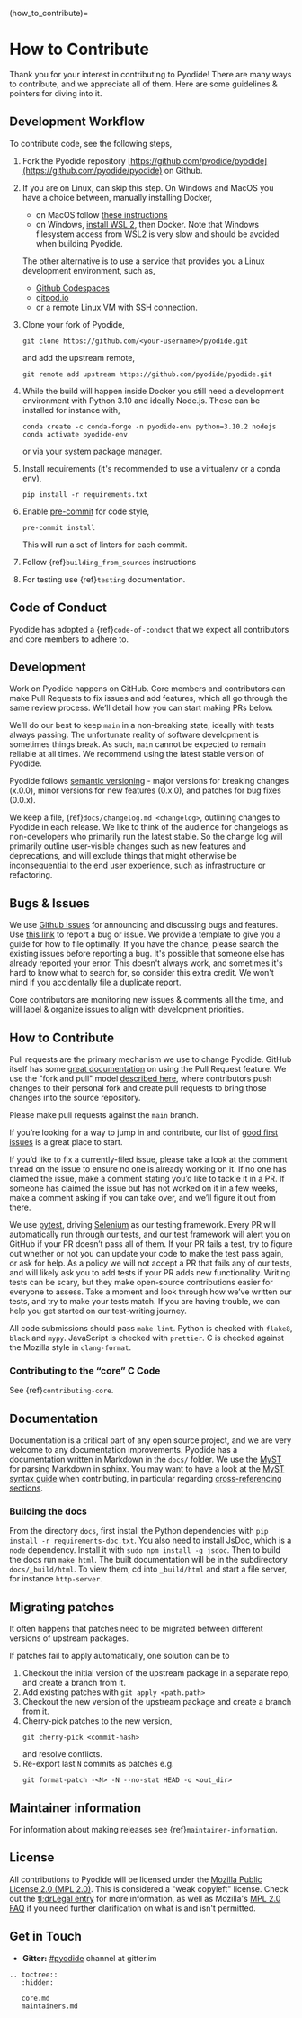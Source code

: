 (how_to_contribute)=

# How to Contribute

Thank you for your interest in contributing to Pyodide! There are many ways to
contribute, and we appreciate all of them. Here are some guidelines & pointers
for diving into it.

## Development Workflow

To contribute code, see the following steps,

1. Fork the Pyodide repository [https://github.com/pyodide/pyodide](https://github.com/pyodide/pyodide) on Github.
2. If you are on Linux, can skip this step. On Windows and MacOS you have a choice between,
   manually installing Docker,

   - on MacOS follow [these instructions](https://docs.docker.com/desktop/mac/install/)
   - on Windows, [install WSL
     2](https://docs.microsoft.com/en-us/windows/wsl/install), then Docker.
     Note that Windows filesystem access from WSL2 is very slow and should
     be avoided when building Pyodide.

   The other alternative is to use a service that provides you a Linux
   development environment, such as,

   - [Github Codespaces](https://github.com/features/codespaces)
   - [gitpod.io](https://gitpod.io)
   - or a remote Linux VM with SSH connection.

3. Clone your fork of Pyodide,
   ```
   git clone https://github.com/<your-username>/pyodide.git
   ```
   and add the upstream remote,
   ```
   git remote add upstream https://github.com/pyodide/pyodide.git
   ```
4. While the build will happen inside Docker you still need a development
   environment with Python 3.10 and ideally Node.js. These can be installed
   for instance with,
   ```
   conda create -c conda-forge -n pyodide-env python=3.10.2 nodejs
   conda activate pyodide-env
   ```
   or via your system package manager.
5. Install requirements (it's recommended to use a virtualenv or a conda env),
   ```
   pip install -r requirements.txt
   ```
6. Enable [pre-commit](https://pre-commit.com/) for code style,

   ```
   pre-commit install
   ```

   This will run a set of linters for each commit.

7. Follow {ref}`building_from_sources` instructions

8. For testing use {ref}`testing` documentation.

## Code of Conduct

Pyodide has adopted a {ref}`code-of-conduct` that we expect all contributors and
core members to adhere to.

## Development

Work on Pyodide happens on GitHub. Core members and contributors can make Pull
Requests to fix issues and add features, which all go through the same review
process. We’ll detail how you can start making PRs below.

We’ll do our best to keep `main` in a non-breaking state, ideally with tests
always passing. The unfortunate reality of software development is sometimes
things break. As such, `main` cannot be expected to remain reliable at all
times. We recommend using the latest stable version of Pyodide.

Pyodide follows [semantic versioning](http://semver.org/) - major versions for
breaking changes (x.0.0), minor versions for new features (0.x.0), and patches
for bug fixes (0.0.x).

We keep a file, {ref}`docs/changelog.md <changelog>`, outlining changes to
Pyodide in each release. We like to think of the audience for changelogs as
non-developers who primarily run the latest stable. So the change log will
primarily outline user-visible changes such as new features and deprecations,
and will exclude things that might otherwise be inconsequential to the end user
experience, such as infrastructure or refactoring.

## Bugs & Issues

We use [Github Issues](https://github.com/pyodide/pyodide/issues) for
announcing and discussing bugs and features. Use
[this link](https://github.com/pyodide/pyodide/issues/new) to report a
bug or issue. We provide a template to give you a guide for how to file
optimally. If you have the chance, please search the existing issues before
reporting a bug. It's possible that someone else has already reported your
error. This doesn't always work, and sometimes it's hard to know what to search
for, so consider this extra credit. We won't mind if you accidentally file a
duplicate report.

Core contributors are monitoring new issues & comments all the time, and will
label & organize issues to align with development priorities.

## How to Contribute

Pull requests are the primary mechanism we use to change Pyodide. GitHub itself
has some
[great documentation](https://help.github.com/articles/about-pull-requests/)
on using the Pull Request feature. We use the "fork and pull" model
[described here](https://help.github.com/articles/about-pull-requests/),
where contributors push changes to their personal fork and create pull requests
to bring those changes into the source repository.

Please make pull requests against the `main` branch.

If you’re looking for a way to jump in and contribute, our list of
[good first issues](https://github.com/pyodide/pyodide/labels/good%20first%20issue)
is a great place to start.

If you’d like to fix a currently-filed issue, please take a look at the comment
thread on the issue to ensure no one is already working on it. If no one has
claimed the issue, make a comment stating you’d like to tackle it in a PR. If
someone has claimed the issue but has not worked on it in a few weeks, make a
comment asking if you can take over, and we’ll figure it out from there.

We use [pytest](https://pytest.org), driving
[Selenium](https://www.seleniumhq.org) as our testing framework. Every PR will
automatically run through our tests, and our test framework will alert you on
GitHub if your PR doesn’t pass all of them. If your PR fails a test, try to
figure out whether or not you can update your code to make the test pass again,
or ask for help. As a policy we will not accept a PR that fails any of our
tests, and will likely ask you to add tests if your PR adds new functionality.
Writing tests can be scary, but they make open-source contributions easier for
everyone to assess. Take a moment and look through how we’ve written our tests,
and try to make your tests match. If you are having trouble, we can help you get
started on our test-writing journey.

All code submissions should pass `make lint`. Python is checked with `flake8`,
`black` and `mypy`. JavaScript is checked with `prettier`.
C is checked against the Mozilla style in `clang-format`.

### Contributing to the “core” C Code

See {ref}`contributing-core`.

## Documentation

Documentation is a critical part of any open source project, and we are very
welcome to any documentation improvements. Pyodide has a documentation written
in Markdown in the `docs/` folder. We use the
[MyST](https://myst-parser.readthedocs.io/en/latest/using/syntax.html#targets-and-cross-referencing)
for parsing Markdown in sphinx. You may want to have a look at the
[MyST syntax guide](https://myst-parser.readthedocs.io/en/latest/using/syntax.html#the-myst-syntax-guide)
when contributing, in particular regarding
[cross-referencing sections](https://myst-parser.readthedocs.io/en/latest/using/syntax.html#targets-and-cross-referencing).

### Building the docs

From the directory `docs`, first install the Python dependencies with
`pip install -r requirements-doc.txt`. You also need to install JsDoc, which is a
`node` dependency. Install it with `sudo npm install -g jsdoc`. Then to
build the docs run `make html`. The built documentation will be in the
subdirectory `docs/_build/html`. To view them, cd into `_build/html` and
start a file server, for instance `http-server`.

## Migrating patches

It often happens that patches need to be migrated between different versions of
upstream packages.

If patches fail to apply automatically, one solution can be to

1. Checkout the initial version of the upstream package in a separate repo, and
   create a branch from it.
2. Add existing patches with `git apply <path.path>`
3. Checkout the new version of the upstream package and create a branch from it.
4. Cherry-pick patches to the new version,
   ```
   git cherry-pick <commit-hash>
   ```
   and resolve conflicts.
5. Re-export last `N` commits as patches e.g.
   ```
   git format-patch -<N> -N --no-stat HEAD -o <out_dir>
   ```

## Maintainer information

For information about making releases see {ref}`maintainer-information`.

## License

All contributions to Pyodide will be licensed under the
[Mozilla Public License 2.0 (MPL 2.0)](https://www.mozilla.org/en-US/MPL/2.0/).
This is considered a "weak copyleft" license. Check out the [tl;drLegal entry][] for more
information, as well as Mozilla's
[MPL 2.0 FAQ](https://www.mozilla.org/en-US/MPL/2.0/FAQ/) if you need further
clarification on what is and isn't permitted.

## Get in Touch

- **Gitter:** [#pyodide](https://gitter.im/pyodide/community) channel at gitter.im

[tl;drlegal entry]: https://tldrlegal.com/license/mozilla-public-license-2.0-(mpl-2)

```{eval-rst}
.. toctree::
   :hidden:

   core.md
   maintainers.md
```
